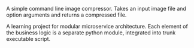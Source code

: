 A simple command line image compressor.
Takes an input image file and option arguments and returns a compressed file.

A learning project for modular microservice architecture.
Each element of the business logic is a separate python module, integrated into trunk executable script.
